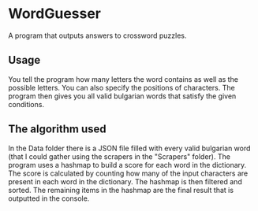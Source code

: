 # WordGuesser
A program that outputs answers to crossword puzzles.

## Usage
You tell the program how many letters the word contains as well as the possible letters. You can also specify the positions of characters.
The program then gives you all valid bulgarian words that satisfy the given conditions.

## The algorithm used
In the Data folder there is a JSON file filled with every valid bulgarian word (that I could gather using the scrapers in the "Scrapers" folder).
The program uses a hashmap to build a score for each word in the dictionary. 
The score is calculated by counting how many of the input characters are present in each word in the dictionary.
The hashmap is then filtered and sorted. The remaining items in the hashmap are the final result that is outputted in the console.
